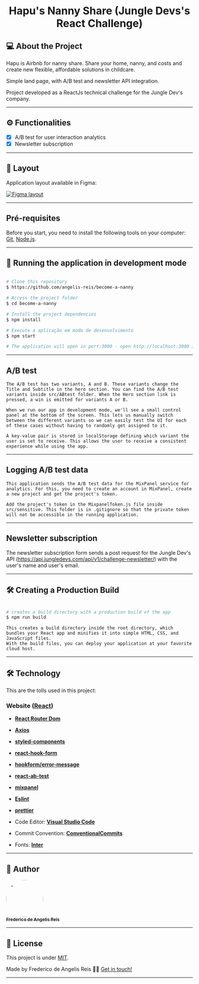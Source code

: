 <h1 align="center">
    Hapu's Nanny Share (Jungle Devs's React Challenge)
</h1>

## 💻 About the Project

Hapu is Airbnb for nanny share. Share your home, nanny, and costs and create new flexible, affordable solutions in childcare.

Simple land page, with A/B test and newsletter API integration.

Project developed as a ReactJs technical challenge for the Jungle Dev's company.

---

## ⚙️ Functionalities

-   [x] A/B test for user interaction analytics
-   [x] Newsletter subscription

---

## 🎨 Layout

Application layout available in Figma:

<a href="https://www.figma.com/file/iBxoiuoSXy3SiOAnwXo2Np/Frontend-%E2%80%93-Challenge-1B?node-id=0%3A1">
  <img alt="Figma layout" src="https://img.shields.io/badge/Acessar%20Layout%20-Figma-%2304D361">
</a>

---

## Pré-requisites

Before you start, you need to install the following tools on your computer:
[Git](https://git-scm.com), [Node.js](https://nodejs.org/en/).

---

## 🧭 Running the application in development mode

```bash

# Clone this repository
$ https://github.com/angelis-reis/become-a-nanny

# Access the project folder
$ cd become-a-nanny

# Install the project dependencies
$ npm install

# Execute a aplicação em modo de desenvolvimento
$ npm start

# The application will open in port:3000 - open http://localhost:3000 in your browser

```

---

## A/B test

    The A/B test has two variants, A and B. These variants change the Title and Subtitle in the hero section. You can find the A/B test variants inside src/ABtest folder. When the Hero section link is pressed, a win is emitted for variants A or B.

    When we run our app in development mode, we'll see a small control panel at the bottom of the screen. This lets us manually switch between the different variants so we can easily test the UI for each of these cases without having to randomly get assigned to it.

    A key-value pair is stored in localStorage defining which variant the user is set to receive. This allows the user to receive a consistent experience while using the app.

---

## Logging A/B test data

    This application sends the A/B test data for the MixPanel service for analytics. For this, you need to create an account in MixPanel, create a new project and get the project's token.

    Add the project's token in the MixpanelToken.js file inside src/sensitive. This folder is in .gitignore so that the private token will not be accessible in the running application.

---

## Newsletter subscription

The newsletter subscription form sends a post request for the Jungle Dev's API (https://api.jungledevs.com/api/v1/challenge-newsletter/) with the user's name and user's email.

---

## 🛠 Creating a Production Build

```bash

# creates a build directory with a production build of the app
$ npm run build

```

    This creates a build directory inside the root directory, which bundles your React app and minifies it into simple HTML, CSS, and JavaScript files.
    With the build files, you can deploy your application at your favorite cloud host.

---

## 🛠 Technology

This are the tolls used in this project:

### **Website** ([React](https://reactjs.org/))

-   **[React Router Dom](https://github.com/ReactTraining/react-router/tree/master/packages/react-router-dom)**
-   **[Axios](https://github.com/axios/axios)**
-   **[styled-components](https://github.com/styled-components/styled-components)**
-   **[react-hook-form](https://github.com/react-hook-form/react-hook-form)**
-   **[hookform/error-message](https://github.com/react-hook-form/error-message)**
-   **[react-ab-test](https://github.com/marvelapp/react-ab-test)**
-   **[mixpanel](https://github.com/mixpanel/mixpanel-js)**
-   **[Eslint](https://github.com/eslint/eslint)**
-   **[prettier](https://github.com/prettier/prettier)**

-   Code Editor: **[Visual Studio Code](https://code.visualstudio.com/)**
-   Commit Convention: **[ConventionalCommits](https://www.conventionalcommits.org/en/v1.0.0/)**
-   Fonts: **[Inter](https://fonts.googleapis.com/css2?family=Inter:wght@400;500&display=swap')**

---

## 🦸 Author

<a href="https://github.com/angelis-reis">
<img style="border-radius: 50%;" src="https://avatars.githubusercontent.com/u/18598530?v=4" width="100px;" alt=""/>
<br />
<sub><b>Frederico de Angelis Reis</b></sub></a>
<br />

---

## 📝 License

This project is under [MIT](./LICENSE).

Made by Frederico de Angelis Reis 👋🏽 [Get in touch!](https://www.linkedin.com/in/frederico-matheus-de-angelis-reis-2505b2117/)

---
